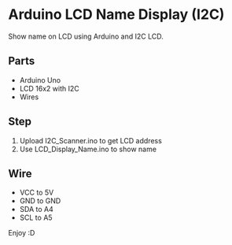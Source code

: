 # Arduino LCD Name Display (I2C)

Show name on LCD using Arduino and I2C LCD.

## Parts
- Arduino Uno
- LCD 16x2 with I2C
- Wires

## Step
1. Upload I2C_Scanner.ino to get LCD address
2. Use LCD_Display_Name.ino to show name

## Wire
- VCC to 5V
- GND to GND
- SDA to A4
- SCL to A5

Enjoy :D
